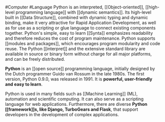 #Computer #Language Python is an interpreted, [[Object-oriented]], [[high-level programming language]] with [[dynamic semantics]]. Its high-level built in [[Data Structure]], combined with dynamic typing and dynamic binding, make it very attractive for Rapid Application Development, as well as for use as a scripting or glue language to connect existing components together. Python's simple, easy to learn [[Synta]] emphasizes readability and therefore reduces the cost of program maintenance. Python supports [[modules and packages]], which encourages program modularity and code reuse. The Python [[interpret]] and the extensive standard library are available in source or binary form without charge for all major platforms, and can be freely distributed.

**Python** is an [[open source]] programming language, initially designed by the Dutch programmer Guido van Rossum in the late 1980s. The first version, Python 0.9.0, was released in 1991. It is **powerful, user-friendly and easy to learn**.

Python is used in many fields such as [[Machine Learning]] (ML), automation and scientific computing. It can also serve as a scripting language for web applications. Furthermore, there are diverse **Python [[framework]]s, like Django, TurboGears and Flask**, that support developers in the development of complex applications.